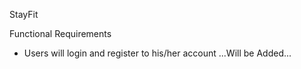 StayFit 

Functional Requirements

* Users will login and register to his/her account
...Will be Added...
